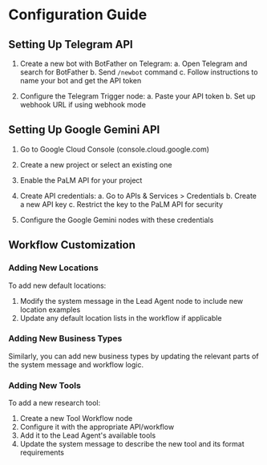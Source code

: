 # Configuration Guide

## Setting Up Telegram API

1. Create a new bot with BotFather on Telegram:
   a. Open Telegram and search for BotFather
   b. Send `/newbot` command
   c. Follow instructions to name your bot and get the API token

2. Configure the Telegram Trigger node:
   a. Paste your API token
   b. Set up webhook URL if using webhook mode

## Setting Up Google Gemini API

1. Go to Google Cloud Console (console.cloud.google.com)
2. Create a new project or select an existing one
3. Enable the PaLM API for your project
4. Create API credentials:
   a. Go to APIs & Services > Credentials
   b. Create a new API key
   c. Restrict the key to the PaLM API for security

5. Configure the Google Gemini nodes with these credentials

## Workflow Customization

### Adding New Locations

To add new default locations:

1. Modify the system message in the Lead Agent node to include new location examples
2. Update any default location lists in the workflow if applicable

### Adding New Business Types

Similarly, you can add new business types by updating the relevant parts of the system message and workflow logic.

### Adding New Tools

To add a new research tool:

1. Create a new Tool Workflow node
2. Configure it with the appropriate API/workflow
3. Add it to the Lead Agent's available tools
4. Update the system message to describe the new tool and its format requirements
